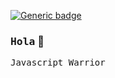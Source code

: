 [![Generic badge](https://img.shields.io/badge/Power-JavaScript-1abc9c.svg)](https://GitHub.com/Naereen/StrapDown.js/graphs/commit-activity)

### <samp>Hola</samp> 👋
<samp>Javascript Warrior</samp>
